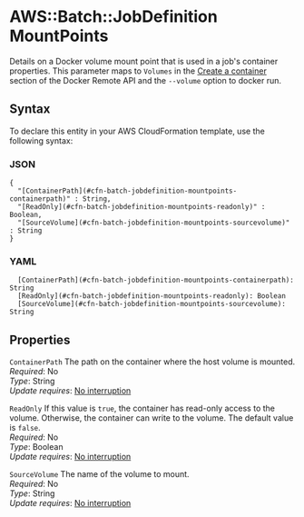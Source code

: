 # AWS::Batch::JobDefinition MountPoints<a name="aws-properties-batch-jobdefinition-mountpoints"></a>

Details on a Docker volume mount point that is used in a job's container properties\. This parameter maps to `Volumes` in the [Create a container](https://docs.docker.com/engine/reference/api/docker_remote_api_v1.19/#create-a-container) section of the Docker Remote API and the `--volume` option to docker run\.

## Syntax<a name="aws-properties-batch-jobdefinition-mountpoints-syntax"></a>

To declare this entity in your AWS CloudFormation template, use the following syntax:

### JSON<a name="aws-properties-batch-jobdefinition-mountpoints-syntax.json"></a>

```
{
  "[ContainerPath](#cfn-batch-jobdefinition-mountpoints-containerpath)" : String,
  "[ReadOnly](#cfn-batch-jobdefinition-mountpoints-readonly)" : Boolean,
  "[SourceVolume](#cfn-batch-jobdefinition-mountpoints-sourcevolume)" : String
}
```

### YAML<a name="aws-properties-batch-jobdefinition-mountpoints-syntax.yaml"></a>

```
  [ContainerPath](#cfn-batch-jobdefinition-mountpoints-containerpath): String
  [ReadOnly](#cfn-batch-jobdefinition-mountpoints-readonly): Boolean
  [SourceVolume](#cfn-batch-jobdefinition-mountpoints-sourcevolume): String
```

## Properties<a name="aws-properties-batch-jobdefinition-mountpoints-properties"></a>

`ContainerPath`  <a name="cfn-batch-jobdefinition-mountpoints-containerpath"></a>
The path on the container where the host volume is mounted\.  
*Required*: No  
*Type*: String  
*Update requires*: [No interruption](https://docs.aws.amazon.com/AWSCloudFormation/latest/UserGuide/using-cfn-updating-stacks-update-behaviors.html#update-no-interrupt)

`ReadOnly`  <a name="cfn-batch-jobdefinition-mountpoints-readonly"></a>
If this value is `true`, the container has read\-only access to the volume\. Otherwise, the container can write to the volume\. The default value is `false`\.  
*Required*: No  
*Type*: Boolean  
*Update requires*: [No interruption](https://docs.aws.amazon.com/AWSCloudFormation/latest/UserGuide/using-cfn-updating-stacks-update-behaviors.html#update-no-interrupt)

`SourceVolume`  <a name="cfn-batch-jobdefinition-mountpoints-sourcevolume"></a>
The name of the volume to mount\.  
*Required*: No  
*Type*: String  
*Update requires*: [No interruption](https://docs.aws.amazon.com/AWSCloudFormation/latest/UserGuide/using-cfn-updating-stacks-update-behaviors.html#update-no-interrupt)